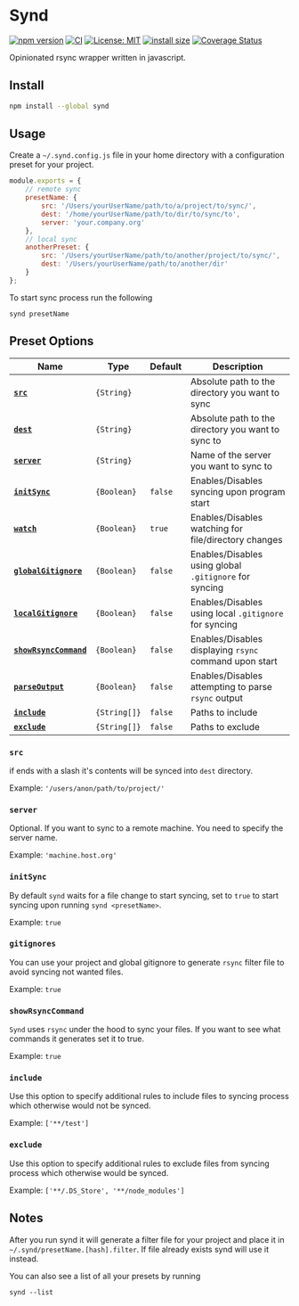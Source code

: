# Synd
[![npm version](https://badge.fury.io/js/synd.svg)](https://badge.fury.io/js/synd)
[![CI](https://github.com/antonk52/synd/workflows/CI/badge.svg)](https://github.com/antonk52/synd/actions)
[![License: MIT](https://img.shields.io/badge/License-MIT-brightgreen.svg)](https://opensource.org/licenses/MIT)
[![install size](https://packagephobia.now.sh/badge?p=synd)](https://packagephobia.now.sh/result?p=synd)
[![Coverage Status](https://coveralls.io/repos/github/antonk52/synd/badge.svg?branch=master)](https://coveralls.io/github/antonk52/synd?branch=master)

Opinionated rsync wrapper written in javascript.

## Install

```sh
npm install --global synd
```

## Usage

Create a `~/.synd.config.js` file in your home directory with a configuration preset for your project.

```js
module.exports = {
    // remote sync
    presetName: {
        src: '/Users/yourUserName/path/to/a/project/to/sync/',
        dest: '/home/yourUserName/path/to/dir/to/sync/to',
        server: 'your.company.org'
    },
    // local sync
    anotherPreset: {
        src: '/Users/yourUserName/path/to/another/project/to/sync/',
        dest: '/Users/yourUserName/path/to/another/dir'
    }
};
```

To start sync process run the following

```
synd presetName
```

## Preset Options

|Name                                        | Type         | Default | Description                                            |
|--------------------------------------------|--------------|---------|--------------------------------------------------------|
|**[`src`](#src)**                           | `{String}`   |         | Absolute path to the directory you want to sync        |
|**[`dest`](#dest)**                         | `{String}`   |         | Absolute path to the directory you want to sync to     |
|**[`server`](#server)**                     | `{String}`   |         | Name of the server you want to sync to                 |
|**[`initSync`](#initSync)**                 | `{Boolean}`  | `false` | Enables/Disables syncing upon program start            |
|**[`watch`](#watch)**                       | `{Boolean}`  | `true`  | Enables/Disables watching for file/directory changes   |
|**[`globalGitignore`](#gitignores)**        | `{Boolean}`  | `false` | Enables/Disables using global `.gitignore` for syncing |
|**[`localGitignore`](#gitignores)**         | `{Boolean}`  | `false` | Enables/Disables using local `.gitignore` for syncing  |
|**[`showRsyncCommand`](#showRsyncCommand)** | `{Boolean}`  | `false` | Enables/Disables displaying `rsync` command upon start |
|**[`parseOutput`](#parseOutput)**           | `{Boolean}`  | `false` | Enables/Disables attempting to parse `rsync` output    |
|**[`include`](#include)**                   | `{String[]}` | `false` | Paths to include                                       |
|**[`exclude`](#exclude)**                   | `{String[]}` | `false` | Paths to exclude                                       |

### `src`
if ends with a slash it's contents will be synced into `dest` directory.

Example: `'/users/anon/path/to/project/'`

### `server`
Optional. If you want to sync to a remote machine. You need to specify the server name.

Example: `'machine.host.org'`

### `initSync`
By default `synd` waits for a file change to start syncing, set to `true` to start syncing upon running `synd <presetName>`.

Example: `true`

### `gitignores`
You can use your project and global gitignore to generate `rsync` filter file to avoid syncing not wanted files.

Example: `true`

### `showRsyncCommand`
`Synd` uses `rsync` under the hood to sync your files. If you want to see what commands it generates set it to true.

Example: `true`

### `include`
Use this option to specify additional rules to include files to syncing process which otherwise would not be synced.

Example: `['**/test']`

### `exclude`
Use this option to specify additional rules to exclude files from syncing process which otherwise would be synced.

Example: `['**/.DS_Store', '**/node_modules']`

## Notes

After you run synd it will generate a filter file for your project and place it in `~/.synd/presetName.[hash].filter`. If file already exists synd will use it instead.

You can also see a list of all your presets by running

```
synd --list
```
